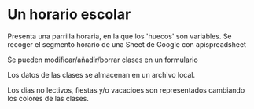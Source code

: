 # Un horario escolar

Presenta una parrilla horaria, en la que los 'huecos' son variables.
Se recoger el segmento horario de una Sheet de Google con apispreadsheet

Se pueden modificar/añadir/borrar clases en un formulario

Los datos de las clases se almacenan en un archivo local.

Los dias no lectivos, fiestas y/o vacacioes son representados cambiando los colores de las clases.